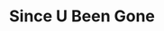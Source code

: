 ---
ee_id: '4266'
site: '1'
type: '2'
long_id: 2015-047 Since U Been Gone
url: 2015-047-since-u-been-gone
title: Since U Been Gone
year: '2015'
medium: iHome iP76 LED Color Changing Tower Stereo Speaker, Apple iPod Classic, MP3s
commission:
add_credit:
dims: 36 x 5 x 5 inches
pitch: OH yah, this was actually just playing the Shania Twain CD, the woman in me.
  ;-)
ps:
live_url:
related: "[4240] [2013-197-since-u-been-gone-music-for-stereos] 2013-197 Since U Been
  Gone / Music For Stereos"
youtube:
imgs: since-u-been-gone-2015-047-install-database-gamec-MZ.jpg
subheading:
year2: '2015'
download:
add_credits:
related_code:
layout: things-i-made
---